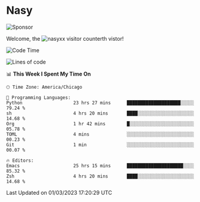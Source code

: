 # Nasy

<!--
<p align="center">
<img height="200" src="https://github-readme-stats.vercel.app/api?username=nasyxx&count_private=true&show_icons=true&theme=dracula&include_all_commits=true"/>
<img height="200" src="https://github-readme-stats.vercel.app/api/top-langs/?username=nasyxx&theme=dracula&hide=html,jupyter+notebook&count_private=true&show_icons=true"/>
</p>

  
----------------
-->

![Sponsor](https://img.shields.io/static/v1.svg?label=Sponsor&message=%E2%9D%A4&logo=GitHub&style=flat&color=pink)
 
Welcome, the ![nasyxx visitor counter](https://count.getloli.com/get/@nasyxx?theme=rule34)th vistor!
 
<!--START_SECTION:waka-->
![Code Time](http://img.shields.io/badge/Code%20Time-3%2C201%20hrs%2051%20mins-blue)

![Lines of code](https://img.shields.io/badge/From%20Hello%20World%20I%27ve%20Written-6.0%20million%20lines%20of%20code-blue)

📊 **This Week I Spent My Time On** 

```text
🕑︎ Time Zone: America/Chicago

💬 Programming Languages: 
Python                   23 hrs 27 mins      ████████████████████░░░░░   79.24 % 
sh                       4 hrs 20 mins       ████░░░░░░░░░░░░░░░░░░░░░   14.68 % 
Org                      1 hr 42 mins        █░░░░░░░░░░░░░░░░░░░░░░░░   05.78 % 
TOML                     4 mins              ░░░░░░░░░░░░░░░░░░░░░░░░░   00.23 % 
Git                      1 min               ░░░░░░░░░░░░░░░░░░░░░░░░░   00.07 % 

🔥 Editors: 
Emacs                    25 hrs 15 mins      █████████████████████░░░░   85.32 % 
Zsh                      4 hrs 20 mins       ████░░░░░░░░░░░░░░░░░░░░░   14.68 % 
```


 Last Updated on 01/03/2023 17:20:29 UTC
<!--END_SECTION:waka-->

<!-- ![visitors](https://visitor-badge.laobi.icu/badge?page_id=nasyxx.nasyxx) -->

